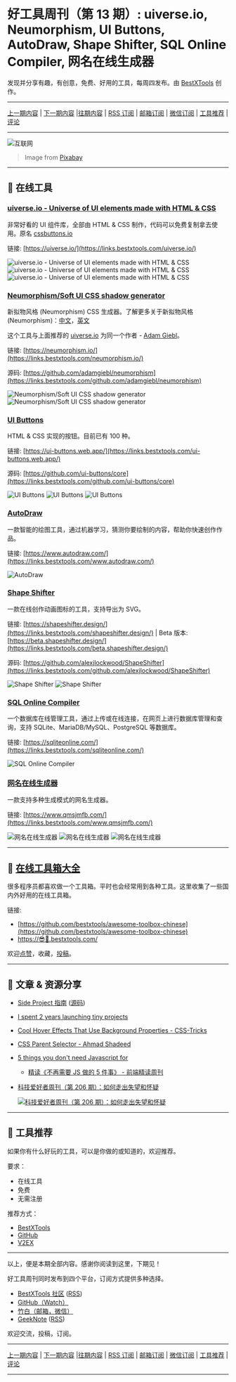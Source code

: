 # 好工具周刊（第 13 期）: uiverse.io, Neumorphism, UI Buttons, AutoDraw, Shape Shifter, SQL Online Compiler, 网名在线生成器

发现并分享有趣，有创意，免费、好用的工具，每周四发布。由 [BestXTools](https://www.bestxtools.com/) 创作。

---

[上一期内容](https://github.com/bestxtools/weekly-cn/blob/main/docs/issue-12.md) | [下一期内容](https://github.com/bestxtools/weekly-cn/blob/main/docs/issue-14.md) |[往期内容](https://github.com/bestxtools/weekly-cn) | [RSS 订阅](https://discuss-cn.bestxtools.com/t/weekly) | [邮箱订阅](https://bestxtools.zhubai.love/) | [微信订阅](https://discuss-cn.bestxtools.com/d/5/2) | [工具推荐](https://discuss-cn.bestxtools.com/d/8) | [评论](https://discuss-cn.bestxtools.com/d/37/3)

---

![互联网](https://cdn.jsdelivr.net/gh/bestxtools/weekly-cn@main/images/2022-05-19-02-43-20.jpeg)

> Image from [Pixabay](https://pixabay.com/zh/illustrations/icon-working-social-media-network-7100795/)

---

## 🌈 在线工具

### [uiverse.io - Universe of UI elements made with HTML & CSS](https://links.bestxtools.com/uiverse.io/)

非常好看的 UI 组件库，全部由 HTML & CSS 制作，代码可以免费复制拿去使用。原名 [cssbuttons.io](https://links.bestxtools.com/cssbuttons.io)

链接: [https://uiverse.io/](https://links.bestxtools.com/uiverse.io/)

![uiverse.io - Universe of UI elements made with HTML & CSS](https://cdn.jsdelivr.net/gh/bestxtools/weekly-cn@main/images/2022-05-19-00-04-36.png)
![uiverse.io - Universe of UI elements made with HTML & CSS](https://cdn.jsdelivr.net/gh/bestxtools/weekly-cn@main/images/2022-05-19-00-05-31.png)
![uiverse.io - Universe of UI elements made with HTML & CSS](https://cdn.jsdelivr.net/gh/bestxtools/weekly-cn@main/images/2022-05-19-00-06-20.png)

### [Neumorphism/Soft UI CSS shadow generator](https://links.bestxtools.com/neumorphism.io/)

新拟物风格 (Neumorphism) CSS 生成器。了解更多关于新拟物风格 (Neumorphism)：[中文](https://links.bestxtools.com/www.25xt.com/article/59910.html)，[英文](https://links.bestxtools.com/uxdesign.cc/neumorphism-in-user-interfaces-b47cef3bf3a6)

这个工具与上面推荐的 [uiverse.io](https://links.bestxtools.com/uiverse.io/) 为同一个作者 - [Adam Giebl](https://links.bestxtools.com/github.com/adamgiebl)。

链接: [https://neumorphism.io/](https://links.bestxtools.com/neumorphism.io/)

源码: [https://github.com/adamgiebl/neumorphism](https://links.bestxtools.com/github.com/adamgiebl/neumorphism)

![Neumorphism/Soft UI CSS shadow generator](https://cdn.jsdelivr.net/gh/bestxtools/weekly-cn@main/images/2022-05-19-01-02-45.png)
![Neumorphism/Soft UI CSS shadow generator](https://cdn.jsdelivr.net/gh/bestxtools/weekly-cn@main/images/2022-05-19-01-03-34.png)

### [UI Buttons](https://links.bestxtools.com/ui-buttons.web.app/)

HTML & CSS 实现的按钮。目前已有 100 种。

链接: [https://ui-buttons.web.app/](https://links.bestxtools.com/ui-buttons.web.app/)

源码: [https://github.com/ui-buttons/core](https://links.bestxtools.com/github.com/ui-buttons/core)

![UI Buttons](https://cdn.jsdelivr.net/gh/bestxtools/weekly-cn@main/images/2022-05-19-01-28-30.gif)
![UI Buttons](https://cdn.jsdelivr.net/gh/bestxtools/weekly-cn@main/images/2022-05-19-01-28-35.png)
![UI Buttons](https://cdn.jsdelivr.net/gh/bestxtools/weekly-cn@main/images/2022-05-19-01-29-43.png)

### [AutoDraw](https://links.bestxtools.com/www.autodraw.com/)

一款智能的绘图工具，通过机器学习，猜测你要绘制的内容，帮助你快速创作作品。

链接: [https://www.autodraw.com/](https://links.bestxtools.com/www.autodraw.com/)

![AutoDraw](https://cdn.jsdelivr.net/gh/bestxtools/weekly-cn@main/images/2022-05-19-01-53-25.png)

### [Shape Shifter](https://links.bestxtools.com/shapeshifter.design/)

一款在线创作动画图标的工具，支持导出为 SVG。

链接: [https://shapeshifter.design/](https://links.bestxtools.com/shapeshifter.design/) | Beta 版本: [https://beta.shapeshifter.design/](https://links.bestxtools.com/beta.shapeshifter.design/)

源码: [https://github.com/alexjlockwood/ShapeShifter](https://links.bestxtools.com/github.com/alexjlockwood/ShapeShifter)

![Shape Shifter](https://cdn.jsdelivr.net/gh/bestxtools/weekly-cn@main/images/2022-05-19-02-43-29.png)
![Shape Shifter](https://cdn.jsdelivr.net/gh/bestxtools/weekly-cn@main/images/2022-05-19-02-43-27.gif)

### [SQL Online Compiler](https://links.bestxtools.com/sqliteonline.com/)

一个数据库在线管理工具，通过上传或在线连接，在网页上进行数据库管理和查询，支持 SQLite、MariaDB/MySQL、PostgreSQL 等数据库。

链接: [https://sqliteonline.com/](https://links.bestxtools.com/sqliteonline.com/)

![SQL Online Compiler](https://cdn.jsdelivr.net/gh/bestxtools/weekly-cn@main/images/2022-05-19-02-14-42.png)

### [网名在线生成器](https://links.bestxtools.com/www.qmsjmfb.com/)

一款支持多种生成模式的网名生成器。

链接: [https://www.qmsjmfb.com/](https://links.bestxtools.com/www.qmsjmfb.com/)

![网名在线生成器](https://cdn.jsdelivr.net/gh/bestxtools/weekly-cn@main/images/2022-05-19-02-28-00.png)
![网名在线生成器](https://cdn.jsdelivr.net/gh/bestxtools/weekly-cn@main/images/2022-05-19-02-28-01.png)
![网名在线生成器](https://cdn.jsdelivr.net/gh/bestxtools/weekly-cn@main/images/2022-05-19-02-28-02.png)

---

## 🧰 [在线工具箱大全](https://awesome-toolbox-chinese.bestxtools.com/)

很多程序员都喜欢做一个工具箱。平时也会经常用到各种工具。这里收集了一些国内外好用的在线工具箱。

链接:

- [https://github.com/bestxtools/awesome-toolbox-chinese](https://github.com/bestxtools/awesome-toolbox-chinese)
- [https://😎🧰.bestxtools.com/](https://😎🧰.bestxtools.com/)

欢迎[点赞](https://github.com/bestxtools/awesome-toolbox-chinese)，收藏，[投稿](https://github.com/bestxtools/awesome-toolbox-chinese/issues)。

---

## 🌈 文章 & 资源分享

- [Side Project 指南](https://links.bestxtools.com/sideproject.guide/) ([源码](https://links.bestxtools.com/github.com/timqian/sideproject.guide))

- [I spent 2 years launching tiny projects](https://links.bestxtools.com/tinyprojects.dev/posts/i_spent_two_years_launching_tiny_projects)

- [Cool Hover Effects That Use Background Properties - CSS-Tricks](https://links.bestxtools.com/css-tricks.com/cool-hover-effects-using-background-properties/)

- [CSS Parent Selector - Ahmad Shadeed](https://links.bestxtools.com/ishadeed.com/article/css-has-parent-selector/)

- [5 things you don't need Javascript for](https://links.bestxtools.com/lexoral.com/blog/you-dont-need-js/)

  - [精读《不再需要 JS 做的 5 件事》 - 前端精读周刊](https://links.bestxtools.com/github.com/ascoders/weekly/blob/master/%E5%89%8D%E6%B2%BF%E6%8A%80%E6%9C%AF/238.%E7%B2%BE%E8%AF%BB%E3%80%8A%E4%B8%8D%E5%86%8D%E9%9C%80%E8%A6%81%20JS%20%E5%81%9A%E7%9A%84%205%20%E4%BB%B6%E4%BA%8B%E3%80%8B.md)

- [科技爱好者周刊（第 206 期）：如何走出失望和怀疑](https://links.bestxtools.com/www.ruanyifeng.com/blog/2022/05/weekly-issue-206.html)

  [![科技爱好者周刊（第 206 期）：如何走出失望和怀疑](https://cdn.jsdelivr.net/gh/bestxtools/weekly-cn@main/images/2022-05-19-02-43-10.png)](https://links.bestxtools.com/www.ruanyifeng.com/blog/2022/05/weekly-issue-206.html)

---

## 🌈 工具推荐

如果你有什么好玩的工具，可以是你做的或知道的，欢迎推荐。

要求：

- 在线工具
- 免费
- 无需注册

推荐方式：

- [BestXTools](https://discuss-cn.bestxtools.com/d/8)
- [GitHub](https://github.com/bestxtools/weekly-cn/issues)
- [V2EX](https://links.bestxtools.com/www.v2ex.com/t/836201?r=BestXTools)

---

以上，便是本期全部内容。感谢你阅读到这里，下期见！

好工具周刊同时发布到四个平台，订阅方式提供多种选择。

- [BestXTools 社区](https://discuss-cn.bestxtools.com/t/weekly) ([RSS](https://discuss-cn.bestxtools.com/atom/t/weekly/discussions))
- [GitHub（Watch）](https://github.com/bestxtools/weekly-cn)
- [竹白（邮箱，微信）](https://bestxtools.zhubai.love/)
- [GeekNote](https://geeknote.net/bestxtools) ([RSS](https://geeknote.net/bestxtools/feed.atom))

欢迎交流，投稿，订阅。

---

[上一期内容](https://github.com/bestxtools/weekly-cn/blob/main/docs/issue-12.md) | [下一期内容](https://github.com/bestxtools/weekly-cn/blob/main/docs/issue-14.md) |[往期内容](https://github.com/bestxtools/weekly-cn) | [RSS 订阅](https://discuss-cn.bestxtools.com/t/weekly) | [邮箱订阅](https://bestxtools.zhubai.love/) | [微信订阅](https://discuss-cn.bestxtools.com/d/5/2) | [工具推荐](https://discuss-cn.bestxtools.com/d/8) | [评论](https://discuss-cn.bestxtools.com/d/37/3)

---
